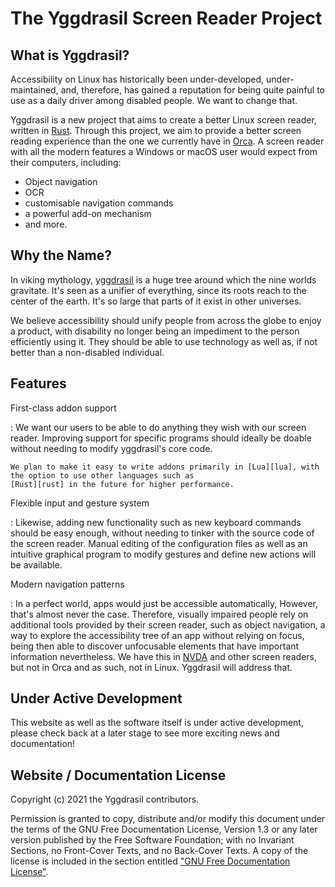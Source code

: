# The Yggdrasil Screen Reader Project

## What is Yggdrasil?

Accessibility on Linux has historically been under-developed, under-maintained, and, therefore, has gained a
reputation for being quite painful to use as a daily driver among disabled people. We want to change that.

Yggdrasil is a new project that aims to create a better Linux screen reader, written in [Rust][rust]. Through
this project, we aim to provide a better screen reading experience than the one we currently have in [Orca][orca].
A screen reader with all the modern features a Windows or macOS user would expect from their computers, including:

- Object navigation
- OCR
- customisable navigation commands
- a powerful add-on mechanism
- and more.

[orca]: https://wiki.gnome.org/Projects/Orca
[rust]: https://rust-lang.org/

## Why the Name?

In viking mythology, [yggdrasil][wikipedia] is a huge tree around which the nine worlds gravitate. It's seen as a
unifier of everything, since its roots reach to the center of the earth. It's so large that parts of it exist in
other universes.

We believe accessibility should unify people from across the globe to enjoy a product, with disability no longer
being an impediment to the person efficiently using it. They should be able to use technology as well as, if not
better than a non-disabled individual.

[wikipedia]: https://en.wikipedia.org/wiki/Yggdrasil

## Features

First-class addon support

: We want our users to be able to do anything they wish with our screen reader. Improving support for specific
programs should ideally be doable without needing to modify yggdrasil's core code.

    We plan to make it easy to write addons primarily in [Lua][lua], with the option to use other languages such as
    [Rust][rust] in the future for higher performance.

[lua]: https://www.lua.org/

Flexible input and gesture system

: Likewise, adding new functionality such as new keyboard commands should be easy enough, without needing to
tinker with the source code of the screen reader. Manual editing of the configuration files as well as an
intuitive graphical program to modify gestures and define new actions will be available.

Modern navigation patterns

: In a perfect world, apps would just be accessible automatically,
However, that's almost never the case. Therefore, visually impaired people rely on additional tools provided by
their screen reader, such as object navigation, a way to explore the accessibility tree of an app without relying
on focus, being then able to discover unfocusable  elements that have important information nevertheless. We
have this in [NVDA][nvda] and other screen readers, but not in Orca and as such, not in Linux. Yggdrasil will
address that.

[nvda]: https://www.nvaccess.org/

## Under Active Development

This website as well as the software itself is under active development, please check back at a later stage to
see more exciting news and documentation!

## Website / Documentation License

Copyright (c) 2021 the Yggdrasil contributors.

Permission is granted to copy, distribute and/or modify this document
under the terms of the GNU Free Documentation License, Version 1.3
or any later version published by the Free Software Foundation;
with no Invariant Sections, no Front-Cover Texts, and no Back-Cover Texts.
A copy of the license is included in the section entitled ["GNU
Free Documentation License"](fdl-1.3.md).
